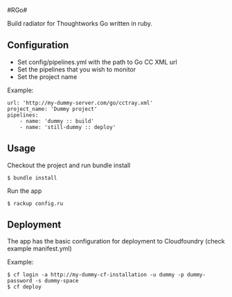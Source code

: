#RGo#

Build radiator for Thoughtworks Go written in ruby.

## Configuration
   - Set config/pipelines.yml with the path to Go CC XML url
   - Set the pipelines that you wish to monitor
   - Set the project name

Example:

    url: 'http://my-dummy-server.com/go/cctray.xml'
    project_name: 'Dummy project'
    pipelines:
        - name: 'dummy :: build'
        - name: 'still-dummy :: deploy'

## Usage

Checkout the project and run bundle install

    $ bundle install

Run the app

    $ rackup config.ru

## Deployment

The app has the basic configuration for deployment to Cloudfoundry (check example manifest.yml)

Example:

    $ cf login -a http://my-dummy-cf-installation -u dummy -p dummy-password -s dummy-space
    $ cf deploy
